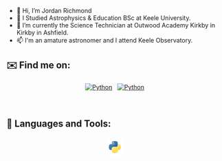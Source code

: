 - 👋 Hi, I’m Jordan Richmond
- 👀 I Studied Astrophysics & Education BSc at Keele University.
- 🌱 I’m currently the Science Technician at Outwood Academy Kirkby in Kirkby in Ashfield.
- 📫 I'm an amature astronomer and I attend Keele Observatory.


## ✉️ Find me on:


<p align="center">
 <a href="https://www.linkedin.com/in/jordan-r-13b73b13b/" target="_blank" rel="noopener noreferrer"> <img src="https://cdn.jsdelivr.net/npm/simple-icons@v3/icons/linkedin.svg" alt="Python" height="40" style="vertical-align:top; margin:4px"></a>
 <a href="mailto:rich.joe452@hotmail.com"> <img src="https://cdn.jsdelivr.net/npm/simple-icons@v3/icons/gmail.svg" alt="Python" height="40" style="vertical-align:top; margin:4px"></a>
</p>

<br />

## 🧰 Languages and Tools:
<p align="center">
<img src="https://raw.githubusercontent.com/github/explore/80688e429a7d4ef2fca1e82350fe8e3517d3494d/topics/python/python.png" alt="Python" height="40" style="vertical-align:top; margin:4px">
</p>
<!---
jdrichmond21/jdrichmond21 is a ✨ special ✨ repository because its `README.md` (this file) appears on your GitHub profile.
You can click the Preview link to take a look at your changes.
--->
